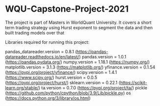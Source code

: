 # WQU-Capstone-Project-2021

The project is part of Masters in WorldQuant University. It covers a short term trading strategy using Hurst exponent to segment the data and then built trading models over that

Libraries required for running this project:

pandas_datareader.version = 0.8.1 (https://pandas-datareader.readthedocs.io/en/latest/)
pandas.version = 1.0.1 (https://pandas.pydata.org/)
numpy.version = 1.18.1 (https://numpy.org/)
matplotlib.version = 3.1.3 (https://matplotlib.org/)
yfinance.version = 0.1.54 (https://pypi.org/project/yfinance/)
scipy.version = 1.4.1 (https://www.scipy.org/)
hurst.version = 0.0.5 (https://pypi.org/project/hurst/)
sklearn.version = 0.22.1 (https://scikit-learn.org/stable/)
ta.version = 0.7.0 (https://pypi.org/project/ta/)
pickle (https://github.com/python/cpython/blob/3.9/Lib/pickle.py)
os (https://docs.python.org/3/library/os.html)
